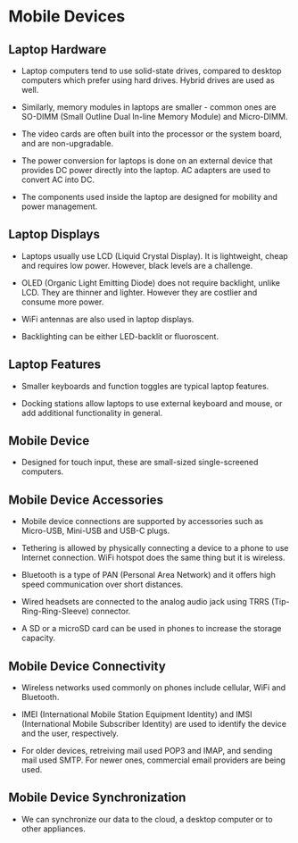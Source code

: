 # Mobile Devices

## Laptop Hardware

* Laptop computers tend to use solid-state drives, compared to desktop computers which prefer using hard drives. Hybrid drives are used as well.

* Similarly, memory modules in laptops are smaller - common ones are SO-DIMM (Small Outline Dual In-line Memory Module) and Micro-DIMM.

* The video cards are often built into the processor or the system board, and are non-upgradable.

* The power conversion for laptops is done on an external device that provides DC power directly into the laptop. AC adapters are used to convert AC into DC.

* The components used inside the laptop are designed for mobility and power management.

## Laptop Displays

* Laptops usually use LCD (Liquid Crystal Display). It is lightweight, cheap and requires low power. However, black levels are a challenge.

* OLED (Organic Light Emitting Diode) does not require backlight, unlike LCD. They are thinner and lighter. However they are costlier and consume more power.

* WiFi antennas are also used in laptop displays.

* Backlighting can be either LED-backlit or fluoroscent.

## Laptop Features

* Smaller keyboards and function toggles are typical laptop features.

* Docking stations allow laptops to use external keyboard and mouse, or add additional functionality in general.

## Mobile Device

* Designed for touch input, these are small-sized single-screened computers.

## Mobile Device Accessories

* Mobile device connections are supported by accessories such as Micro-USB, Mini-USB and USB-C plugs.

* Tethering is allowed by physically connecting a device to a phone to use Internet connection. WiFi hotspot does the same thing but it is wireless.

* Bluetooth is a type of PAN (Personal Area Network) and it offers high speed communication over short distances.

* Wired headsets are connected to the analog audio jack using TRRS (Tip-Ring-Ring-Sleeve) connector.

* A SD or a microSD card can be used in phones to increase the storage capacity.

## Mobile Device Connectivity

* Wireless networks used commonly on phones include cellular, WiFi and Bluetooth.

* IMEI (International Mobile Station Equipment Identity) and IMSI (International Mobile Subscriber Identity) are used to identify the device and the user, respectively.

* For older devices, retreiving mail used POP3 and IMAP, and sending mail used SMTP. For newer ones, commercial email providers are being used.

## Mobile Device Synchronization

* We can synchronize our data to the cloud, a desktop computer or to other appliances.
